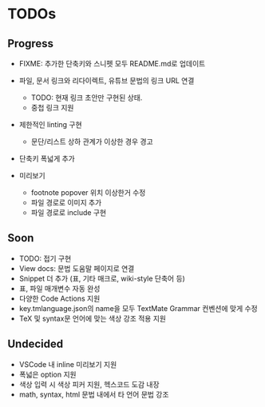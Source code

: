 # TODOs

## Progress

- FIXME: 추가한 단축키와 스니펫 모두 README.md로 업데이트
- 파일, 문서 링크와 리다이렉트, 유튜브 문법의 링크 URL 연결
  - TODO: 현재 링크 초안만 구현된 상태.
  - 중첩 링크 지원
- 제한적인 linting 구현
  - 문단/리스트 상하 관계가 이상한 경우 경고
- 단축키 폭넓게 추가

- 미리보기
  - footnote popover 위치 이상한거 수정
  - 파일 경로로 이미지 추가
  - 파일 경로로 include 구현

## Soon

- TODO: 접기 구현
- View docs: 문법 도움말 페이지로 연결
- Snippet 더 추가 (표, 기타 매크로, wiki-style 단축어 등)
- 표, 파일 매개변수 자동 완성
- 다양한 Code Actions 지원
- key.tmlanguage.json의 name을 모두 TextMate Grammar 컨벤션에 맞게 수정
- TeX 및 syntax문 언어에 맞는 색상 강조 적용 지원

## Undecided

- VSCode 내 inline 미리보기 지원
- 폭넓은 option 지원
- 색상 입력 시 색상 피커 지원, 헥스코드 도감 내장
- math, syntax, html 문법 내에서 타 언어 문법 강조

